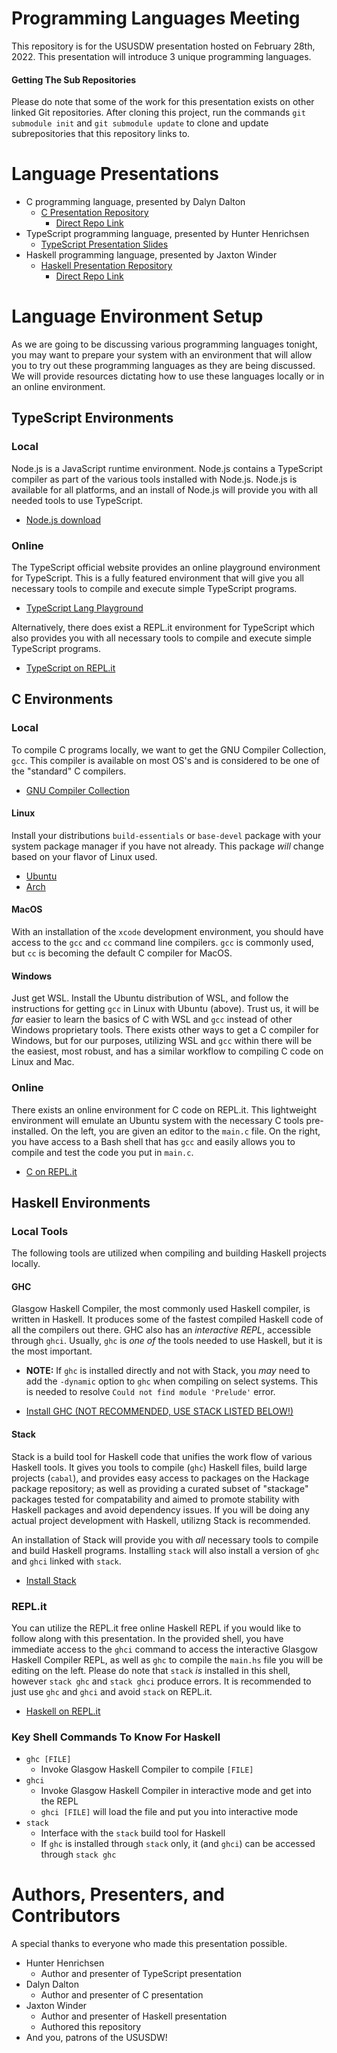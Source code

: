 # Programming Languages Meeting

This repository is for the USUSDW presentation hosted on February 28th, 2022. This presentation will introduce 3 unique programming languages.

#### Getting The Sub Repositories
Please do note that some of the work for this presentation exists on other linked Git repositories. After cloning this project, run the commands `git submodule init` and `git submodule update` to clone and update subrepositories that this repository links to.

# Language Presentations
*   C programming language, presented by Dalyn Dalton
    *   [C Presentation Repository](CPresentation)
        *   [Direct Repo Link](https://github.com/USUSDW/sp22-c-presentation)
*   TypeScript programming language, presented by Hunter Henrichsen
    *   [TypeScript Presentation Slides](TypeScript.pdf)
*   Haskell programming language, presented by Jaxton Winder
    *   [Haskell Presentation Repository](Haskell)
        *   [Direct Repo Link](https://github.com/USUSDW/sp22-haskell-presentation)

# Language Environment Setup

As we are going to be discussing various programming languages tonight, you may want to prepare your system with an environment that will allow you to try out these programming languages as they are being discussed. We will provide resources dictating how to use these languages locally or in an online environment.

## TypeScript Environments

### Local
Node.js is a JavaScript runtime environment. Node.js contains a TypeScript compiler as part of the various tools installed with Node.js. Node.js is available for all platforms, and an install of Node.js will provide you with all needed tools to use TypeScript.

*   [Node.js download](https://nodejs.org/en/download/)

### Online
The TypeScript official website provides an online playground environment for TypeScript. This is a fully featured environment that will give you all necessary tools to compile and execute simple TypeScript programs.

*   [TypeScript Lang Playground](https://www.typescriptlang.org/play)

Alternatively, there does exist a REPL.it environment for TypeScript which also provides you with all necessary tools to compile and execute simple TypeScript programs.

*   [TypeScript on REPL.it](https://replit.com/languages/typescript)

## C Environments

### Local
To compile C programs locally, we want to get the GNU Compiler Collection, `gcc`. This compiler is available on most OS's and is considered to be one of the "standard" C compilers.

*   [GNU Compiler Collection](https://linuxhint.com/installing_gcc_compiler_ubuntu/)

#### Linux
Install your distributions `build-essentials` or `base-devel` package with your system package manager if you have not already. This package *will* change based on your flavor of Linux used.

*   [Ubuntu](https://linuxhint.com/installing_gcc_compiler_ubuntu/)
*   [Arch](https://wiki.archlinux.org/title/GNU_Compiler_Collection)

#### MacOS
With an installation of the `xcode` development environment, you should have access to the `gcc` and `cc` command line compilers. `gcc` is commonly used, but `cc` is becoming the default C compiler for MacOS.

#### Windows
Just get WSL. Install the Ubuntu distribution of WSL, and follow the instructions for getting `gcc` in Linux with Ubuntu (above). Trust us, it will be *far* easier to learn the basics of C with WSL and `gcc` instead of other Windows proprietary tools. There exists other ways to get a C compiler for Windows, but for our purposes, utilizing WSL and `gcc` within there will be the easiest, most robust, and has a similar workflow to compiling C code on Linux and Mac.

### Online
There exists an online environment for C code on REPL.it. This lightweight environment will emulate an Ubuntu system with the necessary C tools pre-installed. On the left, you are given an editor to the `main.c` file. On the right, you have access to a Bash shell that has `gcc` and easily allows you to compile and test the code you put in `main.c`.

*   [C on REPL.it](https://replit.com/languages/c)

## Haskell Environments

### Local Tools
The following tools are utilized when compiling and building Haskell projects locally.

#### GHC

Glasgow Haskell Compiler, the most commonly used Haskell compiler, is written in Haskell. It produces some of the fastest compiled Haskell code of all the compilers out there. GHC also has an *interactive REPL*, accessible through `ghci`. Usually, `ghc` is *one of* the tools needed to use Haskell, but it is the most important.

*   **NOTE:** If `ghc` is installed directly and not with Stack, you *may* need to add the `-dynamic` option to `ghc` when compiling on select systems. This is needed to resolve `Could not find module 'Prelude'` error.

*   [Install GHC (NOT RECOMMENDED, USE STACK LISTED BELOW!)](https://www.haskell.org/ghc/)

#### Stack

Stack is a build tool for Haskell code that unifies the work flow of various Haskell tools. It gives you tools to compile (`ghc`) Haskell files, build large projects (`cabal`), and provides easy access to packages on the Hackage package repository; as well as providing a curated subset of "stackage" packages tested for compatability and aimed to promote stability with Haskell packages and avoid dependency issues. If you will be doing any actual project development with Haskell, utilizng Stack is recommended.

An installation of Stack will provide you with *all* necessary tools to compile and build Haskell programs. Installing `stack` will also install a version of `ghc` and `ghci` linked with `stack`.

*   [Install Stack](https://docs.haskellstack.org/en/stable/install_and_upgrade/)

### REPL.it

You can utilize the REPL.it free online Haskell REPL if you would like to follow along with this presentation. In the provided shell, you have immediate access to the `ghci` command to access the interactive Glasgow Haskell Compiler REPL, as well as `ghc` to compile the `main.hs` file you will be editing on the left. Please do note that `stack` *is* installed in this shell, however `stack ghc` and `stack ghci` produce errors. It is recommended to just use `ghc` and `ghci` and avoid `stack` on REPL.it.

*   [Haskell on REPL.it](https://repl.it/languages/haskell)

### Key Shell Commands To Know For Haskell
*   `ghc [FILE]`
    *   Invoke Glasgow Haskell Compiler to compile `[FILE]`
*   `ghci`
    *   Invoke Glasgow Haskell Compiler in interactive mode and get into the REPL
    *   `ghci [FILE]` will load the file and put you into interactive mode
*   `stack`
    *   Interface with the `stack` build tool for Haskell
    *   If `ghc` is installed through `stack` only, it (and `ghci`) can be accessed through `stack ghc`

# Authors, Presenters, and Contributors
A special thanks to everyone who made this presentation possible.

*   Hunter Henrichsen
    *   Author and presenter of TypeScript presentation
*   Dalyn Dalton
    *   Author and presenter of C presentation
*   Jaxton Winder
    *   Author and presenter of Haskell presentation
    *   Authored this repository
*   And you, patrons of the USUSDW!
